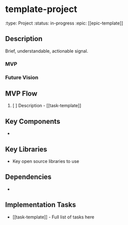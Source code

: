 
# template-project
:type: Project
:status: in-progress
:epic: [[epic-template]]

## Description
Brief, understandable, actionable signal.

### MVP

### Future Vision

## MVP Flow
1. [ ] Description - [[task-template]]


## Key Components
- 


## Key Libraries
- Key open source libraries to use

## Dependencies
- 

## Implementation Tasks
- [[task-template]] - Full list of tasks here
